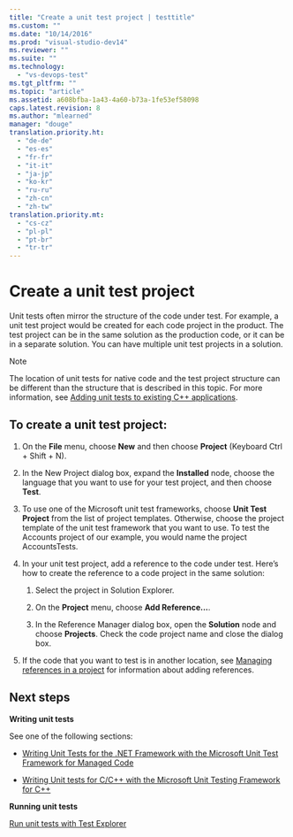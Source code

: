 ```yaml
---
title: "Create a unit test project | testtitle"
ms.custom: ""
ms.date: "10/14/2016"
ms.prod: "visual-studio-dev14"
ms.reviewer: ""
ms.suite: ""
ms.technology: 
  - "vs-devops-test"
ms.tgt_pltfrm: ""
ms.topic: "article"
ms.assetid: a608bfba-1a43-4a60-b73a-1fe53ef58098
caps.latest.revision: 8
ms.author: "mlearned"
manager: "douge"
translation.priority.ht: 
  - "de-de"
  - "es-es"
  - "fr-fr"
  - "it-it"
  - "ja-jp"
  - "ko-kr"
  - "ru-ru"
  - "zh-cn"
  - "zh-tw"
translation.priority.mt: 
  - "cs-cz"
  - "pl-pl"
  - "pt-br"
  - "tr-tr"
---
```

# Create a unit test project
Unit tests often mirror the structure of the code under test. For example, a unit test project would be created for each code project in the product. The test project can be in the same solution as the production code, or it can be in a separate solution. You can have multiple unit test projects in a solution.  
  
> [!NOTE]
>  The location of unit tests for native code and the test project structure can be different than the structure that is described in this topic. For more information, see [Adding unit tests to existing C++ applications](../code-quality/unit-testing-existing-c---applications-with-test-explorer.md).  
  
## To create a unit test project:  
  
1.  On the **File** menu, choose **New** and then choose **Project** (Keyboard Ctrl + Shift + N).  
  
2.  In the New Project dialog box, expand the **Installed** node, choose the language that you want to use for your test project, and then choose **Test**.  
  
3.  To use one of the Microsoft unit test frameworks, choose **Unit Test Project** from the list of project templates. Otherwise, choose the project template of the unit test framework that you want to use. To test the Accounts project of our example, you would name the project AccountsTests.  
  
4.  In your unit test project, add a reference to the code under test.  Here’s how to create the reference to a code project in the same solution:  
  
    1.  Select the project in Solution Explorer.  
  
    2.  On the **Project** menu, choose **Add Reference...**.  
  
    3.  In the Reference Manager dialog box, open the **Solution** node and choose **Projects**. Check the code project name and close the dialog box.  
  
5.  If the code that you want to test is in another location, see [Managing references in a project](../ide/managing-references-in-a-project.md) for information about adding references.  
  
## Next steps  
 **Writing unit tests**  
  
 See one of the following sections:  
  
-   [Writing Unit Tests for the .NET Framework with the Microsoft Unit Test Framework for Managed Code](../code-quality/fbeba971-c468-4429-8017-0f12ab55638c.md)  
  
-   [Writing Unit tests for C/C++ with the Microsoft Unit Testing Framework for C++](../code-quality/writing-unit-tests-for-c-c---with-the-microsoft-unit-testing-framework-for-c--.md)  
  
 **Running unit tests**  
  
 [Run unit tests with Test Explorer](../code-quality/run-unit-tests-with-test-explorer.md)